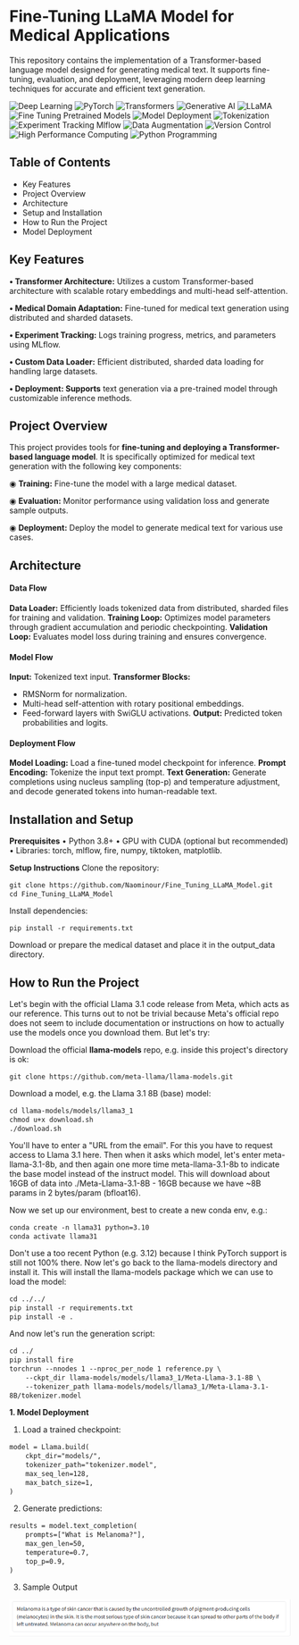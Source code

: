 # Fine-Tuning LLaMA Model for Medical Applications

This repository contains the implementation of a Transformer-based language model designed for generating medical text. It supports fine-tuning, evaluation, and deployment, leveraging modern deep learning techniques for accurate and efficient text generation.

![Deep Learning](https://img.shields.io/badge/Skill-Deep%20Learning-yellow)
![PyTorch](https://img.shields.io/badge/Skill-PyTorch-blueviolet)
![Transformers](https://img.shields.io/badge/Skill-Deep%20Learning-orange)
![Generative AI](https://img.shields.io/badge/Skill-Generative%20AI-yellow)
![LLaMA](https://img.shields.io/badge/Skill-GPT-blue)
![Fine Tuning Pretrained Models](https://img.shields.io/badge/Skill-Fine%20Tuning%20Pretrained%20Models-red)
![Model Deployment](https://img.shields.io/badge/Skill-Model%20Deployment-purpule)
![Tokenization](https://img.shields.io/badge/Skill-Tokenization-blue)
![Experiment Tracking Mlflow](https://img.shields.io/badge/Skill-Experiment%20Tracking%20Mlflow-yellow)
![Data Augmentation](https://img.shields.io/badge/Skill-Data%20Augmentation-red)
![Version Control](https://img.shields.io/badge/Skill-Version%20Control-white)
![High Performance Computing](https://img.shields.io/badge/Skill-High%20Performance%20Computing-pink)
![Python Programming](https://img.shields.io/badge/Skill-Python%20Programming-blue)

## Table of Contents
- Key Features
- Project Overview
- Architecture 
- Setup and Installation
- How to Run the Project
- Model Deployment

## Key Features
**• Transformer Architecture:** Utilizes a custom Transformer-based architecture with scalable rotary embeddings and multi-head self-attention.

**• Medical Domain Adaptation:** Fine-tuned for medical text generation using distributed and sharded datasets.

**• Experiment Tracking:** Logs training progress, metrics, and parameters using MLflow.

**• Custom Data Loader:** Efficient distributed, sharded data loading for handling large datasets.

**• Deployment: Supports** text generation via a pre-trained model through customizable inference methods.

## Project Overview
This project provides tools for **fine-tuning and deploying a Transformer-based language model**. It is specifically optimized for medical text generation with the following key components:

◉ **Training:** Fine-tune the model with a large medical dataset.

◉ **Evaluation:** Monitor performance using validation loss and generate sample outputs.

◉ **Deployment:** Deploy the model to generate medical text for various use cases.

## Architecture
#### Data Flow
**Data Loader:** Efficiently loads tokenized data from distributed, sharded files for training and validation.
**Training Loop:** Optimizes model parameters through gradient accumulation and periodic checkpointing.
**Validation Loop:** Evaluates model loss during training and ensures convergence.

#### Model Flow
**Input:** Tokenized text input.
**Transformer Blocks:** 
  - RMSNorm for normalization.
  - Multi-head self-attention with rotary positional embeddings.
  - Feed-forward layers with SwiGLU activations.
**Output:** Predicted token probabilities and logits.

#### Deployment Flow
**Model Loading:** Load a fine-tuned model checkpoint for inference.
**Prompt Encoding:** Tokenize the input text prompt.
**Text Generation:** Generate completions using nucleus sampling (top-p) and temperature adjustment, and decode generated tokens into human-readable text.

## Installation and Setup
**Prerequisites**
• Python 3.8+
• GPU with CUDA (optional but recommended)
• Libraries: torch, mlflow, fire, numpy, tiktoken, matplotlib.

**Setup Instructions**
Clone the repository:
```
git clone https://github.com/Naominour/Fine_Tuning_LLaMA_Model.git
cd Fine_Tuning_LLaMA_Model
```
Install dependencies:
```
pip install -r requirements.txt
```

Download or prepare the medical dataset and place it in the output_data directory.

## How to Run the Project
Let's begin with the official Llama 3.1 code release from Meta, which acts as our reference. This turns out to not be trivial because Meta's official repo does not seem to include documentation or instructions on how to actually use the models once you download them. But let's try:

Download the official **llama-models** repo, e.g. inside this project's directory is ok:
```
git clone https://github.com/meta-llama/llama-models.git
```
Download a model, e.g. the Llama 3.1 8B (base) model:
```
cd llama-models/models/llama3_1
chmod u+x download.sh
./download.sh
```
You'll have to enter a "URL from the email". For this you have to request access to Llama 3.1 here. Then when it asks which model, let's enter meta-llama-3.1-8b, and then again one more time meta-llama-3.1-8b to indicate the base model instead of the instruct model. This will download about 16GB of data into ./Meta-Llama-3.1-8B - 16GB because we have ~8B params in 2 bytes/param (bfloat16).

Now we set up our environment, best to create a new conda env, e.g.:
```
conda create -n llama31 python=3.10
conda activate llama31
```
Don't use a too recent Python (e.g. 3.12) because I think PyTorch support is still not 100% there. Now let's go back to the llama-models directory and install it. This will install the llama-models package which we can use to load the model:
```
cd ../../
pip install -r requirements.txt
pip install -e .
```
And now let's run the generation script:
```
cd ../
pip install fire
torchrun --nnodes 1 --nproc_per_node 1 reference.py \
    --ckpt_dir llama-models/models/llama3_1/Meta-Llama-3.1-8B \
    --tokenizer_path llama-models/models/llama3_1/Meta-Llama-3.1-8B/tokenizer.model
```

**1. Model Deployment**
1. Load a trained checkpoint:

```
model = Llama.build(
    ckpt_dir="models/",
    tokenizer_path="tokenizer.model",
    max_seq_len=128,
    max_batch_size=1,
)
```

2. Generate predictions:
   
```
results = model.text_completion(
    prompts=["What is Melanoma?"],
    max_gen_len=50,
    temperature=0.7,
    top_p=0.9,
)
```
3. Sample Output
<img src="src\result.png" style="width:1000px;">

